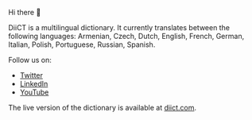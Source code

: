 Hi there 👋

DiiCT is a multilingual dictionary. It currently translates between the following languages: Armenian, Czech, Dutch, English, French, German, Italian, Polish, Portuguese, Russian, Spanish.

Follow us on:
- [Twitter](https://twitter.com/diict)
- [LinkedIn](https://www.linkedin.com/company/diict/)
- [YouTube](https://www.youtube.com/channel/UC_ASpQ6rV8gx2WimMV0MgkQ?sub_confirmation=1)

The live version of the dictionary is available at [diict.com](https://diict.com/).

